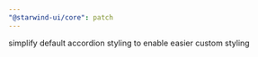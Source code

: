 ```yaml
---
"@starwind-ui/core": patch
---
```


simplify default accordion styling to enable easier custom styling
